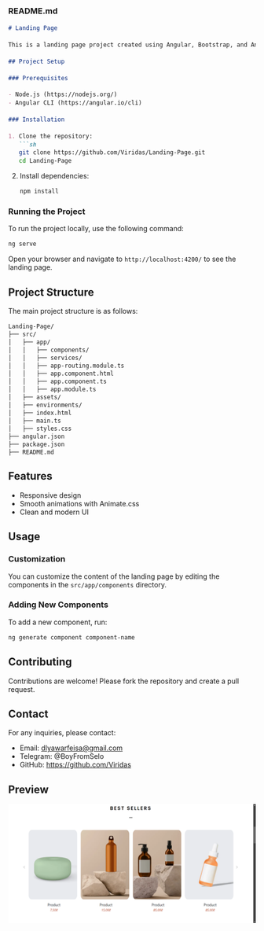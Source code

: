 ### README.md

```markdown
# Landing Page

This is a landing page project created using Angular, Bootstrap, and Animate.css.

## Project Setup

### Prerequisites

- Node.js (https://nodejs.org/)
- Angular CLI (https://angular.io/cli)

### Installation

1. Clone the repository:
   ```sh
   git clone https://github.com/Viridas/Landing-Page.git
   cd Landing-Page
   ```

2. Install dependencies:
   ```sh
   npm install
   ```

### Running the Project

To run the project locally, use the following command:
```sh
ng serve
```

Open your browser and navigate to `http://localhost:4200/` to see the landing page.

## Project Structure

The main project structure is as follows:

```
Landing-Page/
├── src/
│   ├── app/
│   │   ├── components/
│   │   ├── services/
│   │   ├── app-routing.module.ts
│   │   ├── app.component.html
│   │   ├── app.component.ts
│   │   ├── app.module.ts
│   ├── assets/
│   ├── environments/
│   ├── index.html
│   ├── main.ts
│   ├── styles.css
├── angular.json
├── package.json
├── README.md
```

## Features

- Responsive design
- Smooth animations with Animate.css
- Clean and modern UI

## Usage

### Customization

You can customize the content of the landing page by editing the components in the `src/app/components` directory.

### Adding New Components

To add a new component, run:
```sh
ng generate component component-name
```

## Contributing

Contributions are welcome! Please fork the repository and create a pull request.


## Contact

For any inquiries, please contact:

- Email: dlyawarfeisa@gmail.com
- Telegram: @BoyFromSelo
- GitHub: https://github.com/Viridas

## Preview

![Landing Page Preview](./src/assets/Photos/Previev.png)
